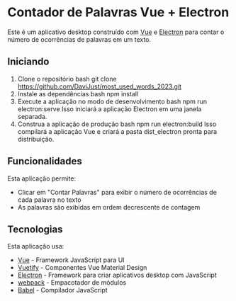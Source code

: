 # Contador de Palavras Vue + Electron
Este é um aplicativo desktop construído com [Vue](https://vuejs.org/) e [Electron](https://www.electronjs.org/) para contar o número de ocorrências de palavras em um texto.
## Iniciando
1. Clone o repositório
bash
git clone https://github.com/DaviJust/most_used_words_2023.git
2. Instale as dependências
bash
npm install
3. Execute a aplicação no modo de desenvolvimento
bash
npm run electron:serve
Isso iniciará a aplicação Electron em uma janela separada.
4. Construa a aplicação de produção
bash 
npm run electron:build
Isso compilará a aplicação Vue e criará a pasta dist_electron pronta para distribuição.
## Funcionalidades
Esta aplicação permite:
- Clicar em "Contar Palavras" para exibir o número de ocorrências de cada palavra no texto
- As palavras são exibidas em ordem decrescente de contagem

## Tecnologias
Esta aplicação usa:
- [Vue](https://vuejs.org/) - Framework JavaScript para UI
- [Vuetify](https://vuetifyjs.com/en/) - Componentes Vue Material Design
- [Electron](https://www.electronjs.org/) - Framework para criar aplicativos desktop com JavaScript
- [webpack](https://webpack.js.org/) - Empacotador de módulos 
- [Babel](https://babeljs.io/) - Compilador JavaScript

